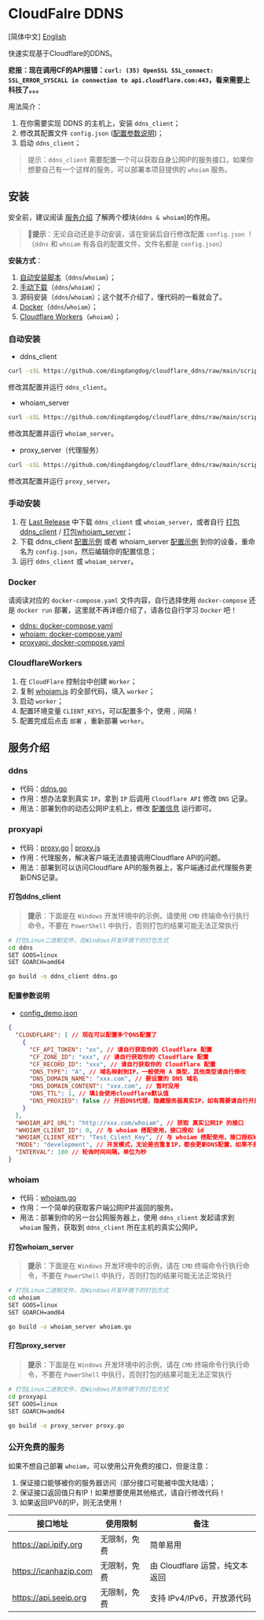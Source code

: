 # CloudFalre DDNS

[简体中文] [English](./README_EN.MD)

快速实现基于Cloudflare的DDNS。

**悲报：现在调用CF的API报错：`curl: (35) OpenSSL SSL_connect: SSL_ERROR_SYSCALL in connection to api.cloudflare.com:443`，看来需要上科技了。。。**

用法简介：

1. 在你需要实现 DDNS 的主机上，安装 `ddns_client`；
2. 修改其配置文件 `config.json` ([配置参数说明](#配置参数说明))；
3. 启动 `ddns_client`；

> 提示：`ddns_client` 需要配置一个可以获取自身公网IP的服务接口，如果你想要自己有一个这样的服务，可以部署本项目提供的 `whoiam` 服务。

## 安装

安全前，建议阅读 [服务介绍](#服务介绍) 了解两个模块(`ddns & whoiam`)的作用。

> 🧨**提示**：无论自动还是手动安装，请在安装后自行修改配置 `config.json` ！（`ddns` 和 `whoiam` 有各自的配置文件，文件名都是 `config.json`）

**安装方式**：

1. [自动安装脚本](#自动安装)（`ddns`/`whoiam`）；
2. [手动下载](#手动安装)（`ddns`/`whoiam`）；
3. 源码安装（`ddns`/`whoiam`）；这个就不介绍了，懂代码的一看就会了。
4. [Docker](#docker)（`ddns`/`whoiam`）；
5. [Cloudflare Workers](#cloudflareworkers)（`whoiam`）；

### 自动安装

- ddns_client

```sh
curl -sSL https://github.com/dingdangdog/cloudflare_ddns/raw/main/script/update_ddns.sh | bash
```

修改其配置并运行 `ddns_client`。

- whoiam_server

```sh
curl -sSL https://github.com/dingdangdog/cloudflare_ddns/raw/main/script/update_whoiam.sh | bash
```

修改其配置并运行 `whoiam_server`。

- proxy_server（代理服务）

```sh
curl -sSL https://github.com/dingdangdog/cloudflare_ddns/raw/main/script/update_proxy.sh | bash
```

修改其配置并运行 `proxy_server`。

### 手动安装

1. 在 [Last Release](https://github.com/dingdangdog/cloudflare_ddns/releases) 中下载 `ddns_client` 或 `whoiam_server`，或者自行 [打包ddns_client](#打包ddns_client) / [打包whoiam_server](#打包whoiam_server)；
2. 下载 ddns_client [配置示例](./ddns/config_demo.json) 或者 whoiam_server [配置示例](./whoiam/config_demo.json) 到你的设备，重命名为 `config.json`，然后编辑你的配置信息；
3. 运行 `ddns_client` 或 `whoiam_server`。

### Docker

请阅读对应的 `docker-compose.yaml` 文件内容，自行选择使用 `docker-compose` 还是 `docker run` 部署，这里就不再详细介绍了，请各位自行学习 `Docker` 吧！

- [ddns: docker-compose.yaml](./ddns/docker-compose.yaml)
- [whoiam: docker-compose.yaml](./whoiam/docker-compose.yaml)
- [proxyapi: docker-compose.yaml](./proxyapi/docker-compose.yaml)

### CloudflareWorkers

1. 在 `CloudFlare` 控制台中创建 `Worker`；
2. 复制 [whoiam.js](./whoiam/whoiam.js) 的全部代码，填入 `worker`；
3. 启动 `worker`；
4. 配置环境变量 `CLIENT_KEYS`，可以配置多个，使用 `,` 间隔！
5. 配置完成后点击 `部署` ，重新部署 `worker`。

## 服务介绍

### ddns

- 代码：[ddns.go](./ddns/ddns.go)
- 作用：想办法拿到真实 `IP`，拿到 `IP` 后调用 `Cloudflare API` 修改 `DNS` 记录。
- 用法：部署到你的动态公网IP主机上，修改 [配置信息](./ddns/config_demo.json) 运行即可。

### proxyapi

- 代码：[proxy.go](./proxyapi/proxy.go) | [proxy.js](./proxyapi/proxy.js)
- 作用：代理服务，解决客户端无法直接调用Cloudflare API的问题。
- 用法：部署到可以访问Cloudflare API的服务器上，客户端通过此代理服务更新DNS记录。

#### 打包ddns_client

> **提示**：下面是在 `Windows` 开发环境中的示例，请使用 `CMD` 终端命令行执行命令，不要在 `PowerShell` 中执行，否则打包的结果可能无法正常执行

```bash
# 打包Linux二进制文件，在Windows开发环境下的打包方式
cd ddns
SET GOOS=linux
SET GOARCH=amd64

go build -o ddns_client ddns.go
```

#### 配置参数说明

- [config_demo.json](./ddns/config_demo.json)

```json
{
  "CLOUDFLARE": [ // 现在可以配置多个DNS配置了
    {
      "CF_API_TOKEN": "xx", // 请自行获取你的 Cloudflare 配置
      "CF_ZONE_ID": "xxx", // 请自行获取你的 Cloudflare 配置
      "CF_RECORD_ID": "xxx", // 请自行获取你的 Cloudflare 配置
      "DNS_TYPE": "A", // 域名映射到IP，一般使用 A 类型，其他类型请自行修改
      "DNS_DOMAIN_NAME": "xxx.com", // 要设置的 DNS 域名
      "DNS_DOMAIN_CONTENT": "xxx.com", // 暂时没用
      "DNS_TTL": 1, // 填1会使用cloudflare默认值
      "DNS_PROXIED": false // 开启DNS代理，隐藏服务器真实IP，如有需要请自行开启。
    }
  ],
  "WHOIAM_API_URL": "http://xxx.com/whoiam", // 获取 真实公网IP 的接口
  "WHOIAM_CLIENT_ID": 0, // 与 whoiam 搭配使用，接口授权 id
  "WHOIAM_CLIENT_KEY": "Test_Cilent_Key", // 与 whoiam 搭配使用，接口授权key
  "MODE": "development", // 开发模式，无论是否重复IP，都会更新DNS配置，如果不是开发模式，会自动与上一次IP校验，详情请阅读代码
  "INTERVAL": 180 // 轮询时间间隔，单位为秒
}
```

### whoiam

- 代码：[whoiam.go](./whoiam/whoiam.go)
- 作用：一个简单的获取客户端公网IP并返回的服务。
- 用法：部署到你的另一台公网服务器上，使用 `ddns_client` 发起请求到 `whoiam` 服务，获取到 `ddns_client` 所在主机的真实公网IP。

#### 打包whoiam_server

> **提示**：下面是在 `Windows` 开发环境中的示例，请在 `CMD` 终端命令行执行命令，不要在 `PowerShell` 中执行，否则打包的结果可能无法正常执行

```bash
# 打包Linux二进制文件，在Windows开发环境下的打包方式
cd whoiam
SET GOOS=linux
SET GOARCH=amd64

go build -o whoiam_server whoiam.go
```

#### 打包proxy_server

> **提示**：下面是在 `Windows` 开发环境中的示例，请在 `CMD` 终端命令行执行命令，不要在 `PowerShell` 中执行，否则打包的结果可能无法正常执行

```bash
# 打包Linux二进制文件，在Windows开发环境下的打包方式
cd proxyapi
SET GOOS=linux
SET GOARCH=amd64

go build -o proxy_server proxy.go
```

### 公开免费的服务

如果不想自己部署 `whoiam`，可以使用公开免费的接口，但是注意：

1. 保证接口能够被你的服务器访问（部分接口可能被中国大陆墙）；
2. 保证接口返回值只有IP！如果想要使用其他格式，请自行修改代码！
3. 如果返回IPV6的IP，则无法使用！

| **接口地址**                                    | **使用限制**                  | **备注**                           |
| ------------------------------------------- | ----------------------------- | ---------------------------------- |
| <https://api.ipify.org>                       | 无限制，免费                  | 简单易用|
| <https://icanhazip.com>                       | 无限制，免费                  | 由 Cloudflare 运营，纯文本返回     |
| <https://api.seeip.org>                       | 无限制，免费                  | 支持 IPv4/IPv6，开放源代码         |
